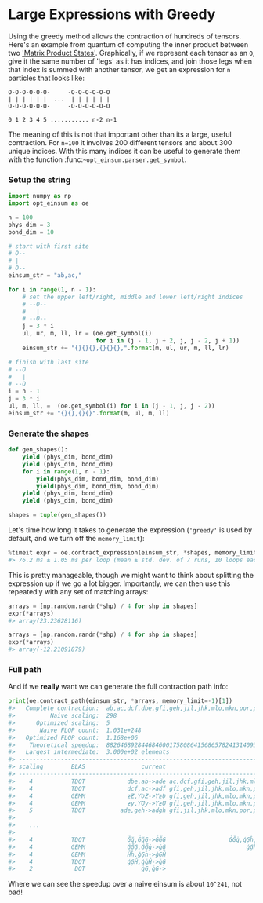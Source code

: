 # Large Expressions with Greedy

Using the greedy method allows the contraction of hundreds of tensors. Here's
an example from quantum of computing the inner product between two ['Matrix
Product States'](https://en.wikipedia.org/wiki/Matrix_product_state).
Graphically, if we represent each tensor as an `O`, give it
the same number of 'legs' as it has indices, and join those legs when that
index is summed with another tensor, we get an expression for `n` particles
that looks like:

```console
O-O-O-O-O-O-     -O-O-O-O-O-O
| | | | | |  ...  | | | | | |
O-O-O-O-O-O-     -O-O-O-O-O-O

0 1 2 3 4 5 ........... n-2 n-1
```

The meaning of this is not that important other than its a large, useful
contraction. For `n=100` it involves 200 different tensors and about 300
unique indices. With this many indices it can be useful to generate them with
the function :func:`~opt_einsum.parser.get_symbol`.

### Setup the string

```python
import numpy as np
import opt_einsum as oe

n = 100
phys_dim = 3
bond_dim = 10

# start with first site
# O--
# |
# O--
einsum_str = "ab,ac,"

for i in range(1, n - 1):
    # set the upper left/right, middle and lower left/right indices
    # --O--
    #   |
    # --O--
    j = 3 * i
    ul, ur, m, ll, lr = (oe.get_symbol(i)
                         for i in (j - 1, j + 2, j, j - 2, j + 1))
    einsum_str += "{}{}{},{}{}{},".format(m, ul, ur, m, ll, lr)

# finish with last site
# --O
#   |
# --O
i = n - 1
j = 3 * i
ul, m, ll, =  (oe.get_symbol(i) for i in (j - 1, j, j - 2))
einsum_str += "{}{},{}{}".format(m, ul, m, ll)
```

### Generate the shapes

```python
def gen_shapes():
    yield (phys_dim, bond_dim)
    yield (phys_dim, bond_dim)
    for i in range(1, n - 1):
        yield(phys_dim, bond_dim, bond_dim)
        yield(phys_dim, bond_dim, bond_dim)
    yield (phys_dim, bond_dim)
    yield (phys_dim, bond_dim)

shapes = tuple(gen_shapes())
```


Let's time how long it takes to generate the expression (`'greedy'` is used by default, and we turn off the `memory_limit`):

```python
%timeit expr = oe.contract_expression(einsum_str, *shapes, memory_limit=-1)
#> 76.2 ms ± 1.05 ms per loop (mean ± std. dev. of 7 runs, 10 loops each)
```

This is pretty manageable, though we might want to think about splitting the
expression up if we go a lot bigger.
Importantly, we can then use this repeatedly with any set of matching arrays:

```python
arrays = [np.random.randn(*shp) / 4 for shp in shapes]
expr(*arrays)
#> array(23.23628116)

arrays = [np.random.randn(*shp) / 4 for shp in shapes]
expr(*arrays)
#> array(-12.21091879)
```

### Full path

And if we **really** want we can generate the full contraction path info:

```python
print(oe.contract_path(einsum_str, *arrays, memory_limit=-1)[1])
#>   Complete contraction:  ab,ac,dcf,dbe,gfi,geh,jil,jhk,mlo,mkn,por,pnq,sru,sqt,vux,vtw,yxA,ywz,BAD,BzC,EDG,ECF,HGJ,HFI,KJM,KIL,NMP,NLO,QPS,QOR,TSV,TRU,WVY,WUX,ZYÂ,ZXÁ,ÃÂÅ,ÃÁÄ,ÆÅÈ,ÆÄÇ,ÉÈË,ÉÇÊ,ÌËÎ,ÌÊÍ,ÏÎÑ,ÏÍÐ,ÒÑÔ,ÒÐÓ,ÕÔ×,ÕÓÖ,Ø×Ú,ØÖÙ,ÛÚÝ,ÛÙÜ,ÞÝà,ÞÜß,áàã,áßâ,äãæ,äâå,çæé,çåè,êéì,êèë,íìï,íëî,ðïò,ðîñ,óòõ,óñô,öõø,öô÷,ùøû,ù÷ú,üûþ,üúý,ÿþā,ÿýĀ,ĂāĄ,ĂĀă,ąĄć,ąăĆ,ĈćĊ,ĈĆĉ,ċĊč,ċĉČ,ĎčĐ,ĎČď,đĐē,đďĒ,ĔēĖ,ĔĒĕ,ėĖę,ėĕĘ,ĚęĜ,ĚĘě,ĝĜğ,ĝěĞ,ĠğĢ,ĠĞġ,ģĢĥ,ģġĤ,ĦĥĨ,ĦĤħ,ĩĨī,ĩħĪ,ĬīĮ,ĬĪĭ,įĮı,įĭİ,ĲıĴ,Ĳİĳ,ĵĴķ,ĵĳĶ,ĸķĺ,ĸĶĹ,ĻĺĽ,ĻĹļ,ľĽŀ,ľļĿ,ŁŀŃ,ŁĿł,ńŃņ,ńłŅ,Ňņŉ,ŇŅň,ŊŉŌ,Ŋňŋ,ōŌŏ,ōŋŎ,ŐŏŒ,ŐŎő,œŒŕ,œőŔ,ŖŕŘ,ŖŔŗ,řŘś,řŗŚ,ŜśŞ,ŜŚŝ,şŞš,şŝŠ,ŢšŤ,ŢŠţ,ťŤŧ,ťţŦ,ŨŧŪ,ŨŦũ,ūŪŭ,ūũŬ,ŮŭŰ,ŮŬů,űŰų,űůŲ,ŴųŶ,ŴŲŵ,ŷŶŹ,ŷŵŸ,źŹż,źŸŻ,Žżſ,ŽŻž,ƀſƂ,ƀžƁ,ƃƂƅ,ƃƁƄ,Ɔƅƈ,ƆƄƇ,ƉƈƋ,ƉƇƊ,ƌƋƎ,ƌƊƍ,ƏƎƑ,ƏƍƐ,ƒƑƔ,ƒƐƓ,ƕƔƗ,ƕƓƖ,ƘƗƚ,ƘƖƙ,ƛƚƝ,ƛƙƜ,ƞƝƠ,ƞƜƟ,ơƠƣ,ơƟƢ,ƤƣƦ,ƤƢƥ,ƧƦƩ,Ƨƥƨ,ƪƩƬ,ƪƨƫ,ƭƬƯ,ƭƫƮ,ưƯƲ,ưƮƱ,ƳƲƵ,ƳƱƴ,ƶƵ,ƶƴ->
#>          Naive scaling:  298
#>      Optimized scaling:  5
#>       Naive FLOP count:  1.031e+248
#>   Optimized FLOP count:  1.168e+06
#>    Theoretical speedup:  88264689284468460017580864156865782413140936705854966013600065426858041248009637246968036807489558012989638169986640870276510490846199301907401763236976204166215471281505344088317454144870323271826022036197984172898402324699098341524952317952.000
#>   Largest intermediate:  3.000e+02 elements
#> --------------------------------------------------------------------------------
#> scaling        BLAS                current                             remaining
#> --------------------------------------------------------------------------------
#>    4           TDOT            dbe,ab->ade ac,dcf,gfi,geh,jil,jhk,mlo,mkn,por,pnq,sru,sqt,vux,vtw,yxA,ywz,BAD,BzC,EDG,ECF,HGJ,HFI,KJM,KIL,NMP,NLO,QPS,QOR,TSV,TRU,WVY,WUX,ZYÂ,ZXÁ,ÃÂÅ,ÃÁÄ,ÆÅÈ,ÆÄÇ,ÉÈË,ÉÇÊ,ÌËÎ,ÌÊÍ,ÏÎÑ,ÏÍÐ,ÒÑÔ,ÒÐÓ,ÕÔ×,ÕÓÖ,Ø×Ú,ØÖÙ,ÛÚÝ,ÛÙÜ,ÞÝà,ÞÜß,áàã,áßâ,äãæ,äâå,çæé,çåè,êéì,êèë,íìï,íëî,ðïò,ðîñ,óòõ,óñô,öõø,öô÷,ùøû,ù÷ú,üûþ,üúý,ÿþā,ÿýĀ,ĂāĄ,ĂĀă,ąĄć,ąăĆ,ĈćĊ,ĈĆĉ,ċĊč,ċĉČ,ĎčĐ,ĎČď,đĐē,đďĒ,ĔēĖ,ĔĒĕ,ėĖę,ėĕĘ,ĚęĜ,ĚĘě,ĝĜğ,ĝěĞ,ĠğĢ,ĠĞġ,ģĢĥ,ģġĤ,ĦĥĨ,ĦĤħ,ĩĨī,ĩħĪ,ĬīĮ,ĬĪĭ,įĮı,įĭİ,ĲıĴ,Ĳİĳ,ĵĴķ,ĵĳĶ,ĸķĺ,ĸĶĹ,ĻĺĽ,ĻĹļ,ľĽŀ,ľļĿ,ŁŀŃ,ŁĿł,ńŃņ,ńłŅ,Ňņŉ,ŇŅň,ŊŉŌ,Ŋňŋ,ōŌŏ,ōŋŎ,ŐŏŒ,ŐŎő,œŒŕ,œőŔ,ŖŕŘ,ŖŔŗ,řŘś,řŗŚ,ŜśŞ,ŜŚŝ,şŞš,şŝŠ,ŢšŤ,ŢŠţ,ťŤŧ,ťţŦ,ŨŧŪ,ŨŦũ,ūŪŭ,ūũŬ,ŮŭŰ,ŮŬů,űŰų,űůŲ,ŴųŶ,ŴŲŵ,ŷŶŹ,ŷŵŸ,źŹż,źŸŻ,Žżſ,ŽŻž,ƀſƂ,ƀžƁ,ƃƂƅ,ƃƁƄ,Ɔƅƈ,ƆƄƇ,ƉƈƋ,ƉƇƊ,ƌƋƎ,ƌƊƍ,ƏƎƑ,ƏƍƐ,ƒƑƔ,ƒƐƓ,ƕƔƗ,ƕƓƖ,ƘƗƚ,ƘƖƙ,ƛƚƝ,ƛƙƜ,ƞƝƠ,ƞƜƟ,ơƠƣ,ơƟƢ,ƤƣƦ,ƤƢƥ,ƧƦƩ,Ƨƥƨ,ƪƩƬ,ƪƨƫ,ƭƬƯ,ƭƫƮ,ưƯƲ,ưƮƱ,ƳƲƵ,ƳƱƴ,ƶƵ,ƶƴ,ade->
#>    4           TDOT            dcf,ac->adf gfi,geh,jil,jhk,mlo,mkn,por,pnq,sru,sqt,vux,vtw,yxA,ywz,BAD,BzC,EDG,ECF,HGJ,HFI,KJM,KIL,NMP,NLO,QPS,QOR,TSV,TRU,WVY,WUX,ZYÂ,ZXÁ,ÃÂÅ,ÃÁÄ,ÆÅÈ,ÆÄÇ,ÉÈË,ÉÇÊ,ÌËÎ,ÌÊÍ,ÏÎÑ,ÏÍÐ,ÒÑÔ,ÒÐÓ,ÕÔ×,ÕÓÖ,Ø×Ú,ØÖÙ,ÛÚÝ,ÛÙÜ,ÞÝà,ÞÜß,áàã,áßâ,äãæ,äâå,çæé,çåè,êéì,êèë,íìï,íëî,ðïò,ðîñ,óòõ,óñô,öõø,öô÷,ùøû,ù÷ú,üûþ,üúý,ÿþā,ÿýĀ,ĂāĄ,ĂĀă,ąĄć,ąăĆ,ĈćĊ,ĈĆĉ,ċĊč,ċĉČ,ĎčĐ,ĎČď,đĐē,đďĒ,ĔēĖ,ĔĒĕ,ėĖę,ėĕĘ,ĚęĜ,ĚĘě,ĝĜğ,ĝěĞ,ĠğĢ,ĠĞġ,ģĢĥ,ģġĤ,ĦĥĨ,ĦĤħ,ĩĨī,ĩħĪ,ĬīĮ,ĬĪĭ,įĮı,įĭİ,ĲıĴ,Ĳİĳ,ĵĴķ,ĵĳĶ,ĸķĺ,ĸĶĹ,ĻĺĽ,ĻĹļ,ľĽŀ,ľļĿ,ŁŀŃ,ŁĿł,ńŃņ,ńłŅ,Ňņŉ,ŇŅň,ŊŉŌ,Ŋňŋ,ōŌŏ,ōŋŎ,ŐŏŒ,ŐŎő,œŒŕ,œőŔ,ŖŕŘ,ŖŔŗ,řŘś,řŗŚ,ŜśŞ,ŜŚŝ,şŞš,şŝŠ,ŢšŤ,ŢŠţ,ťŤŧ,ťţŦ,ŨŧŪ,ŨŦũ,ūŪŭ,ūũŬ,ŮŭŰ,ŮŬů,űŰų,űůŲ,ŴųŶ,ŴŲŵ,ŷŶŹ,ŷŵŸ,źŹż,źŸŻ,Žżſ,ŽŻž,ƀſƂ,ƀžƁ,ƃƂƅ,ƃƁƄ,Ɔƅƈ,ƆƄƇ,ƉƈƋ,ƉƇƊ,ƌƋƎ,ƌƊƍ,ƏƎƑ,ƏƍƐ,ƒƑƔ,ƒƐƓ,ƕƔƗ,ƕƓƖ,ƘƗƚ,ƘƖƙ,ƛƚƝ,ƛƙƜ,ƞƝƠ,ƞƜƟ,ơƠƣ,ơƟƢ,ƤƣƦ,ƤƢƥ,ƧƦƩ,Ƨƥƨ,ƪƩƬ,ƪƨƫ,ƭƬƯ,ƭƫƮ,ưƯƲ,ưƮƱ,ƳƲƵ,ƳƱƴ,ƶƵ,ƶƴ,ade,adf->
#>    4           GEMM            ƶƵ,ƳƲƵ->ƳƶƲ gfi,geh,jil,jhk,mlo,mkn,por,pnq,sru,sqt,vux,vtw,yxA,ywz,BAD,BzC,EDG,ECF,HGJ,HFI,KJM,KIL,NMP,NLO,QPS,QOR,TSV,TRU,WVY,WUX,ZYÂ,ZXÁ,ÃÂÅ,ÃÁÄ,ÆÅÈ,ÆÄÇ,ÉÈË,ÉÇÊ,ÌËÎ,ÌÊÍ,ÏÎÑ,ÏÍÐ,ÒÑÔ,ÒÐÓ,ÕÔ×,ÕÓÖ,Ø×Ú,ØÖÙ,ÛÚÝ,ÛÙÜ,ÞÝà,ÞÜß,áàã,áßâ,äãæ,äâå,çæé,çåè,êéì,êèë,íìï,íëî,ðïò,ðîñ,óòõ,óñô,öõø,öô÷,ùøû,ù÷ú,üûþ,üúý,ÿþā,ÿýĀ,ĂāĄ,ĂĀă,ąĄć,ąăĆ,ĈćĊ,ĈĆĉ,ċĊč,ċĉČ,ĎčĐ,ĎČď,đĐē,đďĒ,ĔēĖ,ĔĒĕ,ėĖę,ėĕĘ,ĚęĜ,ĚĘě,ĝĜğ,ĝěĞ,ĠğĢ,ĠĞġ,ģĢĥ,ģġĤ,ĦĥĨ,ĦĤħ,ĩĨī,ĩħĪ,ĬīĮ,ĬĪĭ,įĮı,įĭİ,ĲıĴ,Ĳİĳ,ĵĴķ,ĵĳĶ,ĸķĺ,ĸĶĹ,ĻĺĽ,ĻĹļ,ľĽŀ,ľļĿ,ŁŀŃ,ŁĿł,ńŃņ,ńłŅ,Ňņŉ,ŇŅň,ŊŉŌ,Ŋňŋ,ōŌŏ,ōŋŎ,ŐŏŒ,ŐŎő,œŒŕ,œőŔ,ŖŕŘ,ŖŔŗ,řŘś,řŗŚ,ŜśŞ,ŜŚŝ,şŞš,şŝŠ,ŢšŤ,ŢŠţ,ťŤŧ,ťţŦ,ŨŧŪ,ŨŦũ,ūŪŭ,ūũŬ,ŮŭŰ,ŮŬů,űŰų,űůŲ,ŴųŶ,ŴŲŵ,ŷŶŹ,ŷŵŸ,źŹż,źŸŻ,Žżſ,ŽŻž,ƀſƂ,ƀžƁ,ƃƂƅ,ƃƁƄ,Ɔƅƈ,ƆƄƇ,ƉƈƋ,ƉƇƊ,ƌƋƎ,ƌƊƍ,ƏƎƑ,ƏƍƐ,ƒƑƔ,ƒƐƓ,ƕƔƗ,ƕƓƖ,ƘƗƚ,ƘƖƙ,ƛƚƝ,ƛƙƜ,ƞƝƠ,ƞƜƟ,ơƠƣ,ơƟƢ,ƤƣƦ,ƤƢƥ,ƧƦƩ,Ƨƥƨ,ƪƩƬ,ƪƨƫ,ƭƬƯ,ƭƫƮ,ưƯƲ,ưƮƱ,ƳƱƴ,ƶƴ,ade,adf,ƳƶƲ->
#>    4           GEMM            ƶƴ,ƳƱƴ->ƳƶƱ gfi,geh,jil,jhk,mlo,mkn,por,pnq,sru,sqt,vux,vtw,yxA,ywz,BAD,BzC,EDG,ECF,HGJ,HFI,KJM,KIL,NMP,NLO,QPS,QOR,TSV,TRU,WVY,WUX,ZYÂ,ZXÁ,ÃÂÅ,ÃÁÄ,ÆÅÈ,ÆÄÇ,ÉÈË,ÉÇÊ,ÌËÎ,ÌÊÍ,ÏÎÑ,ÏÍÐ,ÒÑÔ,ÒÐÓ,ÕÔ×,ÕÓÖ,Ø×Ú,ØÖÙ,ÛÚÝ,ÛÙÜ,ÞÝà,ÞÜß,áàã,áßâ,äãæ,äâå,çæé,çåè,êéì,êèë,íìï,íëî,ðïò,ðîñ,óòõ,óñô,öõø,öô÷,ùøû,ù÷ú,üûþ,üúý,ÿþā,ÿýĀ,ĂāĄ,ĂĀă,ąĄć,ąăĆ,ĈćĊ,ĈĆĉ,ċĊč,ċĉČ,ĎčĐ,ĎČď,đĐē,đďĒ,ĔēĖ,ĔĒĕ,ėĖę,ėĕĘ,ĚęĜ,ĚĘě,ĝĜğ,ĝěĞ,ĠğĢ,ĠĞġ,ģĢĥ,ģġĤ,ĦĥĨ,ĦĤħ,ĩĨī,ĩħĪ,ĬīĮ,ĬĪĭ,įĮı,įĭİ,ĲıĴ,Ĳİĳ,ĵĴķ,ĵĳĶ,ĸķĺ,ĸĶĹ,ĻĺĽ,ĻĹļ,ľĽŀ,ľļĿ,ŁŀŃ,ŁĿł,ńŃņ,ńłŅ,Ňņŉ,ŇŅň,ŊŉŌ,Ŋňŋ,ōŌŏ,ōŋŎ,ŐŏŒ,ŐŎő,œŒŕ,œőŔ,ŖŕŘ,ŖŔŗ,řŘś,řŗŚ,ŜśŞ,ŜŚŝ,şŞš,şŝŠ,ŢšŤ,ŢŠţ,ťŤŧ,ťţŦ,ŨŧŪ,ŨŦũ,ūŪŭ,ūũŬ,ŮŭŰ,ŮŬů,űŰų,űůŲ,ŴųŶ,ŴŲŵ,ŷŶŹ,ŷŵŸ,źŹż,źŸŻ,Žżſ,ŽŻž,ƀſƂ,ƀžƁ,ƃƂƅ,ƃƁƄ,Ɔƅƈ,ƆƄƇ,ƉƈƋ,ƉƇƊ,ƌƋƎ,ƌƊƍ,ƏƎƑ,ƏƍƐ,ƒƑƔ,ƒƐƓ,ƕƔƗ,ƕƓƖ,ƘƗƚ,ƘƖƙ,ƛƚƝ,ƛƙƜ,ƞƝƠ,ƞƜƟ,ơƠƣ,ơƟƢ,ƤƣƦ,ƤƢƥ,ƧƦƩ,Ƨƥƨ,ƪƩƬ,ƪƨƫ,ƭƬƯ,ƭƫƮ,ưƯƲ,ưƮƱ,ade,adf,ƳƶƲ,ƳƶƱ->
#>    5           TDOT          ade,geh->adgh gfi,jil,jhk,mlo,mkn,por,pnq,sru,sqt,vux,vtw,yxA,ywz,BAD,BzC,EDG,ECF,HGJ,HFI,KJM,KIL,NMP,NLO,QPS,QOR,TSV,TRU,WVY,WUX,ZYÂ,ZXÁ,ÃÂÅ,ÃÁÄ,ÆÅÈ,ÆÄÇ,ÉÈË,ÉÇÊ,ÌËÎ,ÌÊÍ,ÏÎÑ,ÏÍÐ,ÒÑÔ,ÒÐÓ,ÕÔ×,ÕÓÖ,Ø×Ú,ØÖÙ,ÛÚÝ,ÛÙÜ,ÞÝà,ÞÜß,áàã,áßâ,äãæ,äâå,çæé,çåè,êéì,êèë,íìï,íëî,ðïò,ðîñ,óòõ,óñô,öõø,öô÷,ùøû,ù÷ú,üûþ,üúý,ÿþā,ÿýĀ,ĂāĄ,ĂĀă,ąĄć,ąăĆ,ĈćĊ,ĈĆĉ,ċĊč,ċĉČ,ĎčĐ,ĎČď,đĐē,đďĒ,ĔēĖ,ĔĒĕ,ėĖę,ėĕĘ,ĚęĜ,ĚĘě,ĝĜğ,ĝěĞ,ĠğĢ,ĠĞġ,ģĢĥ,ģġĤ,ĦĥĨ,ĦĤħ,ĩĨī,ĩħĪ,ĬīĮ,ĬĪĭ,įĮı,įĭİ,ĲıĴ,Ĳİĳ,ĵĴķ,ĵĳĶ,ĸķĺ,ĸĶĹ,ĻĺĽ,ĻĹļ,ľĽŀ,ľļĿ,ŁŀŃ,ŁĿł,ńŃņ,ńłŅ,Ňņŉ,ŇŅň,ŊŉŌ,Ŋňŋ,ōŌŏ,ōŋŎ,ŐŏŒ,ŐŎő,œŒŕ,œőŔ,ŖŕŘ,ŖŔŗ,řŘś,řŗŚ,ŜśŞ,ŜŚŝ,şŞš,şŝŠ,ŢšŤ,ŢŠţ,ťŤŧ,ťţŦ,ŨŧŪ,ŨŦũ,ūŪŭ,ūũŬ,ŮŭŰ,ŮŬů,űŰų,űůŲ,ŴųŶ,ŴŲŵ,ŷŶŹ,ŷŵŸ,źŹż,źŸŻ,Žżſ,ŽŻž,ƀſƂ,ƀžƁ,ƃƂƅ,ƃƁƄ,Ɔƅƈ,ƆƄƇ,ƉƈƋ,ƉƇƊ,ƌƋƎ,ƌƊƍ,ƏƎƑ,ƏƍƐ,ƒƑƔ,ƒƐƓ,ƕƔƗ,ƕƓƖ,ƘƗƚ,ƘƖƙ,ƛƚƝ,ƛƙƜ,ƞƝƠ,ƞƜƟ,ơƠƣ,ơƟƢ,ƤƣƦ,ƤƢƥ,ƧƦƩ,Ƨƥƨ,ƪƩƬ,ƪƨƫ,ƭƬƯ,ƭƫƮ,ưƯƲ,ưƮƱ,adf,ƳƶƲ,ƳƶƱ,adgh->
#> 
#>    ...
#> 
#>    4           TDOT            Ğğ,ĠğĢ->ĠĞĢ                  ĠĞġ,ģĢĥ,ģġĤ,Ĥĥ,ĠĞĢ->
#>    4           GEMM            ĠĞĢ,ĠĞġ->ġĢ                       ģĢĥ,ģġĤ,Ĥĥ,ġĢ->
#>    4           GEMM            Ĥĥ,ģĢĥ->ģĢĤ                          ģġĤ,ġĢ,ģĢĤ->
#>    4           TDOT            ģĢĤ,ģġĤ->ġĢ                               ġĢ,ġĢ->
#>    2            DOT                ġĢ,ġĢ->                                    ->
```

Where we can see the speedup over a naive einsum is about `10^241`, not bad!

